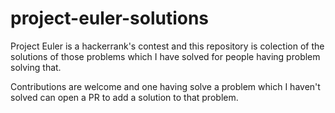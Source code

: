 # project-euler-solutions
Project Euler is a hackerrank's contest and this repository is colection of the solutions of those problems which I have solved for people having problem solving that.

Contributions are welcome and one having solve a problem which I haven't solved can open a PR to add a solution to that problem.
